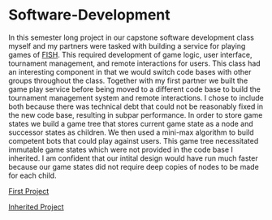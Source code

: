 # Software-Development

In this semester long project in our capstone software development class myself and my partners were tasked with building a service for playing games of [FISH](https://images-cdn.fantasyflightgames.com/ffg_content/hey-thats-my-fish-board-game/hey-thats-my-fish-rulebook.pdf).
This required development of game logic, user interface, tournament management, and remote interactions for users. This class had an interesting component 
in that we would switch code bases with other groups throughout the class. Together with my first partner we built the game play service before being moved to a
different code base to build the tournament management system and remote interactions. I chose to include both because there was technical debt that could not
be reasonably fixed in the new code base, resulting in subpar performance. In order to store game states we build a game tree that stores current game state as a node
and successor states as children. We then used a mini-max algorithm to build competent bots that could play against users. This game tree necessitated immutable
game states which were not provided in the code base I inherited. I am confident that our intital design would have run much faster because our game states did not require deep copies
of nodes to be made for each child.


[First Project](https://github.com/zachwdawson/Software-Development/tree/main/game_play/Fish)

[Inherited Project](https://github.com/zachwdawson/Software-Development/tree/main/tournament_services/Fish)
